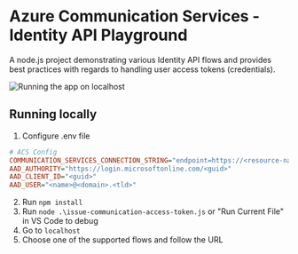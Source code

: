 # Azure Communication Services - Identity API Playground

A node.js project demonstrating various Identity API flows and provides best practices with regards to handling user access tokens (credentials).

![Running the app on localhost](https://user-images.githubusercontent.com/9810625/152558350-c353771f-40af-4f7d-bcba-f9d43c7e1122.png)

## Running locally

1. Configure .env file

```ini
# ACS Config
COMMUNICATION_SERVICES_CONNECTION_STRING="endpoint=https://<resource-name>.communication.azure.com/;accesskey=<key>"
AAD_AUTHORITY="https://login.microsoftonline.com/<guid>"
AAD_CLIENT_ID="<guid>"
AAD_USER="<name>@<domain>.<tld>"
```

2. Run `npm install`
3. Run `node .\issue-communication-access-token.js` or "Run Current File" in VS Code to debug
4. Go to `localhost`
5. Choose one of the supported flows and follow the URL
